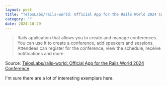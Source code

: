 ```yaml
---
layout: post
title: "TelosLabs/rails-world: Official App for the Rails World 2024 Conference"
category: ""
date: 2024-10-29
---
```


>Rails application that allows you to create and manage conferences. You can use it to create a conference, add speakers and sessions. Attendees can register for the conference, view the schedule, receive notifications and more.

Source: [TelosLabs/rails-world: Official App for the Rails World 2024 Conference](https://github.com/TelosLabs/rails-world)

I'm sure there are a lot of interesting exemplars here.
